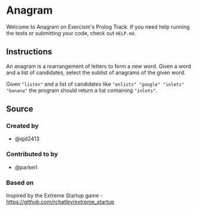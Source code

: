 # Anagram

Welcome to Anagram on Exercism's Prolog Track.
If you need help running the tests or submitting your code, check out `HELP.md`.

## Instructions

An anagram is a rearrangement of letters to form a new word.
Given a word and a list of candidates, select the sublist of anagrams of the given word.

Given `"listen"` and a list of candidates like `"enlists" "google"
"inlets" "banana"` the program should return a list containing
`"inlets"`.

## Source

### Created by

- @qjd2413

### Contributed to by

- @parkerl

### Based on

Inspired by the Extreme Startup game - https://github.com/rchatley/extreme_startup